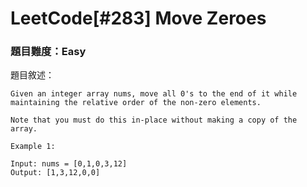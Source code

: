 # LeetCode[#283]  Move Zeroes
### 題目難度：Easy
題目敘述：
```
Given an integer array nums, move all 0's to the end of it while maintaining the relative order of the non-zero elements.

Note that you must do this in-place without making a copy of the array.
```

```
Example 1:

Input: nums = [0,1,0,3,12]
Output: [1,3,12,0,0]
```